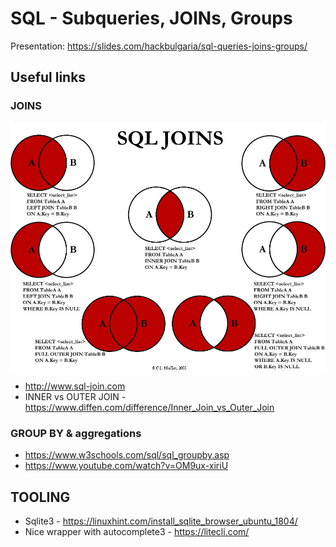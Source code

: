 # SQL - Subqueries, JOINs, Groups

Presentation: https://slides.com/hackbulgaria/sql-queries-joins-groups/


## Useful links

### JOINS

![joins reminder image](joins_reminder.jpg)


- http://www.sql-join.com
- INNER vs OUTER JOIN - https://www.diffen.com/difference/Inner_Join_vs_Outer_Join

### GROUP BY & aggregations

- https://www.w3schools.com/sql/sql_groupby.asp
- https://www.youtube.com/watch?v=OM9ux-xiriU

## TOOLING

- Sqlite3 - https://linuxhint.com/install_sqlite_browser_ubuntu_1804/
- Nice wrapper with autocomplete3 - https://litecli.com/
